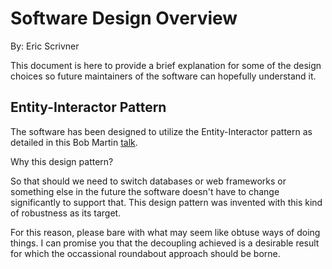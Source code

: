 # Software Design Overview

By: Eric Scrivner

This document is here to provide a brief explanation for some of the design
choices so future maintainers of the software can hopefully understand it.


## Entity-Interactor Pattern

The software has been designed to utilize the Entity-Interactor pattern as
detailed in this Bob Martin
[talk](http://confreaks.com/videos/759-rubymidwest2011-keynote-architecture-the-lost-years).

Why this design pattern?

So that should we need to switch databases or web frameworks or something else
in the future the software doesn't have to change significantly to support that.
This design pattern was invented with this kind of robustness as its target.

For this reason, please bare with what may seem like obtuse ways of doing
things. I can promise you that the decoupling achieved is a desirable result for
which the occassional roundabout approach should be borne.
